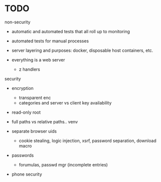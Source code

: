 
# TODO

non-security

  - automatic and automated tests that all roll up to monitoring
  - automated tests for manual processes
  
  - server layering and purposes: docker, disposable host containers, etc.

  - everything is a web server
    - z handlers
    
security

  - encryption
    - transparent enc
    - categories and server vs client key availability

  - read-only root
  - full paths vs relative paths.. venv

  - separate browser uids
    - cookie stealing, logic injection, xsrf, password separation, download macro

  - passwords
    - forumulas, passwd mgr (incomplete entries)

  - phone security


